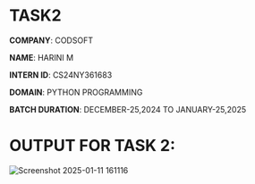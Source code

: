 # TASK2
**COMPANY**: CODSOFT

**NAME**: HARINI M

**INTERN ID**: CS24NY361683

**DOMAIN**: PYTHON PROGRAMMING

**BATCH DURATION**: DECEMBER-25,2024 TO JANUARY-25,2025

# OUTPUT FOR TASK 2:
![Screenshot 2025-01-11 161116](https://github.com/user-attachments/assets/e340db2d-8eb8-46a1-bad1-9a9e048e51a1)
